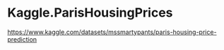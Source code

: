 # Kaggle.ParisHousingPrices
https://www.kaggle.com/datasets/mssmartypants/paris-housing-price-prediction
